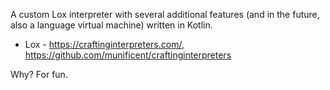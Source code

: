A custom Lox interpreter with several additional features (and in the future, also a language virtual machine) written in Kotlin. 

- Lox - https://craftinginterpreters.com/, https://github.com/munificent/craftinginterpreters

Why? For fun.
